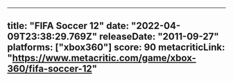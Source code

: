 
---
title: "FIFA Soccer 12"
date: "2022-04-09T23:38:29.769Z"
releaseDate: "2011-09-27"
platforms: ["xbox360"]
score: 90
metacriticLink: "https://www.metacritic.com/game/xbox-360/fifa-soccer-12"
---
